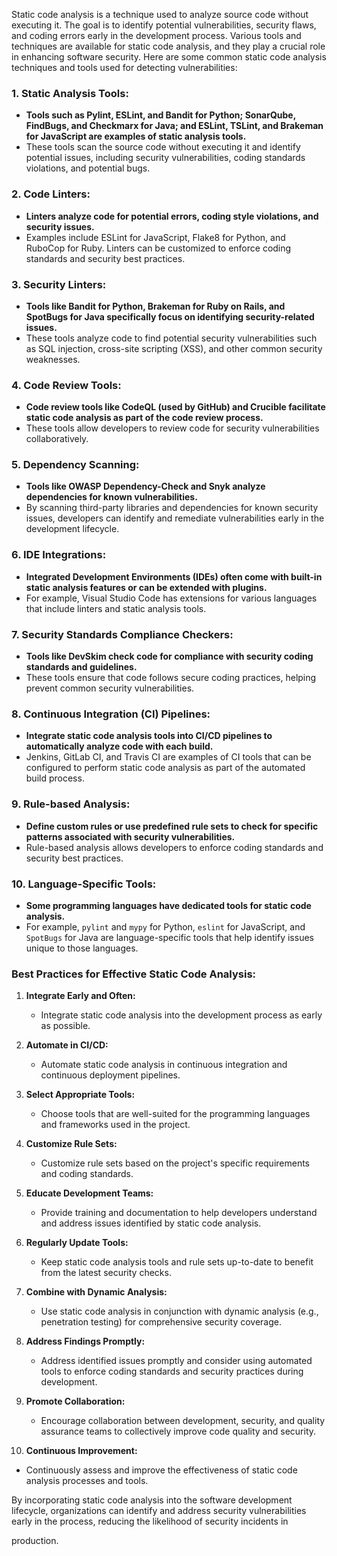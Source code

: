 Static code analysis is a technique used to analyze source code without executing it. The goal is to identify potential vulnerabilities, security flaws, and coding errors early in the development process. Various tools and techniques are available for static code analysis, and they play a crucial role in enhancing software security. Here are some common static code analysis techniques and tools used for detecting vulnerabilities:

### 1. **Static Analysis Tools:**
   - **Tools such as Pylint, ESLint, and Bandit for Python; SonarQube, FindBugs, and Checkmarx for Java; and ESLint, TSLint, and Brakeman for JavaScript are examples of static analysis tools.**
   - These tools scan the source code without executing it and identify potential issues, including security vulnerabilities, coding standards violations, and potential bugs.

### 2. **Code Linters:**
   - **Linters analyze code for potential errors, coding style violations, and security issues.**
   - Examples include ESLint for JavaScript, Flake8 for Python, and RuboCop for Ruby. Linters can be customized to enforce coding standards and security best practices.

### 3. **Security Linters:**
   - **Tools like Bandit for Python, Brakeman for Ruby on Rails, and SpotBugs for Java specifically focus on identifying security-related issues.**
   - These tools analyze code to find potential security vulnerabilities such as SQL injection, cross-site scripting (XSS), and other common security weaknesses.

### 4. **Code Review Tools:**
   - **Code review tools like CodeQL (used by GitHub) and Crucible facilitate static code analysis as part of the code review process.**
   - These tools allow developers to review code for security vulnerabilities collaboratively.

### 5. **Dependency Scanning:**
   - **Tools like OWASP Dependency-Check and Snyk analyze dependencies for known vulnerabilities.**
   - By scanning third-party libraries and dependencies for known security issues, developers can identify and remediate vulnerabilities early in the development lifecycle.

### 6. **IDE Integrations:**
   - **Integrated Development Environments (IDEs) often come with built-in static analysis features or can be extended with plugins.**
   - For example, Visual Studio Code has extensions for various languages that include linters and static analysis tools.

### 7. **Security Standards Compliance Checkers:**
   - **Tools like DevSkim check code for compliance with security coding standards and guidelines.**
   - These tools ensure that code follows secure coding practices, helping prevent common security vulnerabilities.

### 8. **Continuous Integration (CI) Pipelines:**
   - **Integrate static code analysis tools into CI/CD pipelines to automatically analyze code with each build.**
   - Jenkins, GitLab CI, and Travis CI are examples of CI tools that can be configured to perform static code analysis as part of the automated build process.

### 9. **Rule-based Analysis:**
   - **Define custom rules or use predefined rule sets to check for specific patterns associated with security vulnerabilities.**
   - Rule-based analysis allows developers to enforce coding standards and security best practices.

### 10. **Language-Specific Tools:**
   - **Some programming languages have dedicated tools for static code analysis.**
   - For example, `pylint` and `mypy` for Python, `eslint` for JavaScript, and `SpotBugs` for Java are language-specific tools that help identify issues unique to those languages.

### Best Practices for Effective Static Code Analysis:

1. **Integrate Early and Often:**
   - Integrate static code analysis into the development process as early as possible.

2. **Automate in CI/CD:**
   - Automate static code analysis in continuous integration and continuous deployment pipelines.

3. **Select Appropriate Tools:**
   - Choose tools that are well-suited for the programming languages and frameworks used in the project.

4. **Customize Rule Sets:**
   - Customize rule sets based on the project's specific requirements and coding standards.

5. **Educate Development Teams:**
   - Provide training and documentation to help developers understand and address issues identified by static code analysis.

6. **Regularly Update Tools:**
   - Keep static code analysis tools and rule sets up-to-date to benefit from the latest security checks.

7. **Combine with Dynamic Analysis:**
   - Use static code analysis in conjunction with dynamic analysis (e.g., penetration testing) for comprehensive security coverage.

8. **Address Findings Promptly:**
   - Address identified issues promptly and consider using automated tools to enforce coding standards and security practices during development.

9. **Promote Collaboration:**
   - Encourage collaboration between development, security, and quality assurance teams to collectively improve code quality and security.

10. **Continuous Improvement:**
   - Continuously assess and improve the effectiveness of static code analysis processes and tools.

By incorporating static code analysis into the software development lifecycle, organizations can identify and address security vulnerabilities early in the process, reducing the likelihood of security incidents in

 production.
